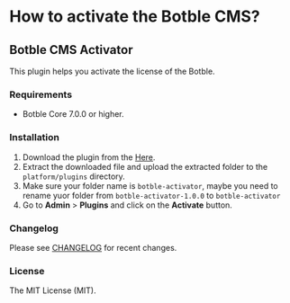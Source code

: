 # How to activate the Botble CMS?

## Botble CMS Activator

This plugin helps you activate the license of the Botble.

### Requirements

-   Botble Core 7.0.0 or higher.

### Installation

1. Download the plugin from the [Here](https://github.com/rajaishtiaq6/botble-activator/archive/refs/tags/1.0.0.zip).
2. Extract the downloaded file and upload the extracted folder to the `platform/plugins` directory.
3. Make sure your folder name is  `botble-activator`, maybe you need to rename yuor folder from `botble-activator-1.0.0` to `botble-activator`
4. Go to **Admin** > **Plugins** and click on the **Activate** button.

### Changelog

Please see [CHANGELOG](CHANGELOG.md) for recent changes.

### License

The MIT License (MIT).
